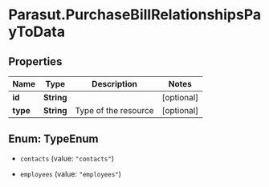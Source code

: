 # Parasut.PurchaseBillRelationshipsPayToData

## Properties
Name | Type | Description | Notes
------------ | ------------- | ------------- | -------------
**id** | **String** |  | [optional] 
**type** | **String** | Type of the resource | [optional] 


<a name="TypeEnum"></a>
## Enum: TypeEnum


* `contacts` (value: `"contacts"`)

* `employees` (value: `"employees"`)




